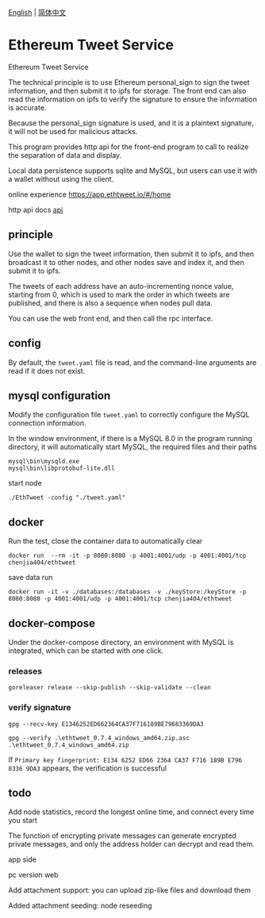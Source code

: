 [English](./README.md) | [简体中文](./README.zh-CN.md)
# Ethereum Tweet Service
Ethereum Tweet Service

The technical principle is to use Ethereum personal_sign to sign the tweet information, and then submit it to ipfs for storage. The front end can also read the information on ipfs to verify the signature to ensure the information is accurate.

Because the personal_sign signature is used, and it is a plaintext signature, it will not be used for malicious attacks.

This program provides http api for the front-end program to call to realize the separation of data and display.

Local data persistence supports sqlite and MySQL, but users can use it with a wallet without using the client.

online experience https://app.ethtweet.io/#/home

http api docs  [api](api.md)

## principle

Use the wallet to sign the tweet information, then submit it to ipfs, and then broadcast it to other nodes, and other nodes save and index it, and then submit it to ipfs.

The tweets of each address have an auto-incrementing nonce value, starting from 0, which is used to mark the order in which tweets are published, and there is also a sequence when nodes pull data.

You can use the web front end, and then call the rpc interface.

## config

By default, the `tweet.yaml` file is read, and the command-line arguments are read if it does not exist.

## mysql configuration

Modify the configuration file ```tweet.yaml``` to correctly configure the MySQL connection information.

In the window environment, if there is a MySQL 8.0 in the program running directory, it will automatically start MySQL, the required files and their paths
```
mysql\bin\mysqld.exe
mysql\bin\libprotobuf-lite.dll
```

start node
```
./EthTweet -config "./tweet.yaml"
```


## docker

Run the test, close the container data to automatically clear

```shell
docker run  --rm -it -p 8080:8080 -p 4001:4001/udp -p 4001:4001/tcp chenjia404/ethtweet
```

save data run
```shell
docker run -it -v ./databases:/databases -v ./keyStore:/keyStore -p 8080:8080 -p 4001:4001/udp -p 4001:4001/tcp chenjia404/ethtweet
```


## docker-compose

Under the docker-compose directory, an environment with MySQL is integrated, which can be started with one click.

### releases

`goreleaser release --skip-publish --skip-validate --clean`

### verify signature

```
gpg --recv-key E1346252ED662364CA37F716189BE79683369DA3

gpg --verify .\ethtweet_0.7.4_windows_amd64.zip.asc .\ethtweet_0.7.4_windows_amd64.zip
```
If `Primary key fingerprint: E134 6252 ED66 2364 CA37 F716 189B E796 8336 9DA3` appears, the verification is successful

## todo 
Add node statistics, record the longest online time, and connect every time you start

The function of encrypting private messages can generate encrypted private messages, and only the address holder can decrypt and read them.

app side

pc version web

Add attachment support: you can upload zip-like files and download them

Added attachment seeding: node reseeding